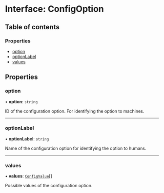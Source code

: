 # Interface: ConfigOption

## Table of contents

### Properties

- [option](ConfigOption.md#option)
- [optionLabel](ConfigOption.md#optionlabel)
- [values](ConfigOption.md#values)

## Properties

### option

• **option**: `string`

ID of the configuration option. For identifying the option to machines.

---

### optionLabel

• **optionLabel**: `string`

Name of the configuration option for identifying the option to humans.

---

### values

• **values**: [`ConfigValue`](ConfigValue.md)[]

Possible values of the configuration option.
